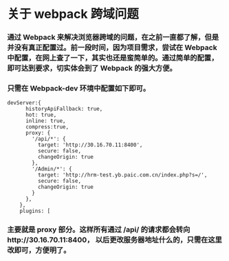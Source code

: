 # 关于 webpack 跨域问题

### 通过 Webpack 来解决浏览器跨域的问题，在之前一直都了解，但是并没有真正配置过。前一段时间，因为项目需求，尝试在 Webpack 中配置，在网上查了一下，其实也还是蛮简单的。通过简单的配置，即可达到要求，切实体会到了 Webpack 的强大方便。

### 只需在 Webpack-dev 环境中配置如下即可。

```
devServer:{
      historyApiFallback: true,
      hot: true,
      inline: true,
      compress:true,
      proxy: {
        '/api/*': {
          target: 'http://30.16.70.11:8400',
          secure: false,
          changeOrigin: true
        },
        '/Admin/*': {
          target: 'http://hrm-test.yb.paic.com.cn/index.php?s=/',
          secure: false,
          changeOrigin: true
        }
      },
    },
    plugins: [
```

### 主要就是 proxy 部分。这样所有通过 /api/ 的请求都会转向http://30.16.70.11:8400， 以后更改服务器地址什么的，只需在这里改即可，方便明了。
